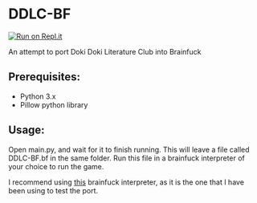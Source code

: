 # DDLC-BF
[![Run on Repl.it](https://repl.it/badge/github/OpenSauce04/DDLC-BF)](https://repl.it/@OpenSauce04/DDLC-BF)

An attempt to port Doki Doki Literature Club into Brainfuck

## Prerequisites:
- Python 3.x
- Pillow python library

## Usage:
Open main.py, and wait for it to finish running. This will leave a file called DDLC-BF.bf in the same folder. Run this file in a brainfuck interpreter of your choice to run the game.

I recommend using [this](https://github.com/mrnugget/virtual_brainfuck_machine) brainfuck interpreter, as it is the one that I have been using to test the port.

